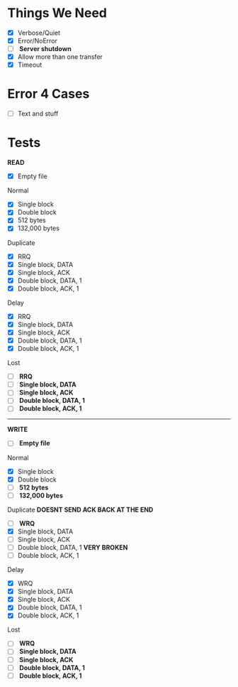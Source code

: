 # Things We Need
- [x] Verbose/Quiet
- [x] Error/NoError
- [ ] <b> Server shutdown </b>
- [x] Allow more than one transfer
- [x] Timeout

# Error 4 Cases
- [ ] Text and stuff

# Tests

<b> READ </b>
- [x] Empty file

Normal <br>
- [x] Single block
- [x] Double block
- [x] 512 bytes
- [x] 132,000 bytes

Duplicate <br>
- [x] RRQ
- [x] Single block, DATA
- [x] Single block, ACK
- [x] Double block, DATA, 1
- [x] Double block, ACK, 1

Delay <br>
- [x] RRQ
- [x] Single block, DATA
- [x] Single block, ACK
- [x] Double block, DATA, 1
- [x] Double block, ACK, 1

Lost <br>
- [ ] <b> RRQ </b>
- [ ] <b> Single block, DATA </b>
- [ ] <b> Single block, ACK </b>
- [ ] <b> Double block, DATA, 1 </b>
- [ ] <b> Double block, ACK, 1 </b>

<hr>

<b> WRITE </b>
- [ ] <b> Empty file </b>

Normal <br>
- [x] Single block
- [x] Double block
- [ ] <b> 512 bytes </b>
- [ ] <b> 132,000 bytes </b>

Duplicate <b>DOESNT SEND ACK BACK AT THE END</b><br>
- [ ] <b> WRQ </b>
- [x] Single block, DATA
- [ ] Single block, ACK
- [ ] Double block, DATA, 1 <b>VERY BROKEN</b>
- [ ] Double block, ACK, 1

Delay <br>
- [x] WRQ
- [x] Single block, DATA
- [x] Single block, ACK
- [x] Double block, DATA, 1
- [x] Double block, ACK, 1

Lost <br>
- [ ] <b> WRQ </b>
- [ ] <b> Single block, DATA </b>
- [ ] <b> Single block, ACK </b>
- [ ] <b> Double block, DATA, 1 </b>
- [ ] <b> Double block, ACK, 1 </b>
